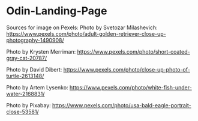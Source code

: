 # Odin-Landing-Page

Sources for image on Pexels:
Photo by Svetozar Milashevich: https://www.pexels.com/photo/adult-golden-retriever-close-up-photography-1490908/

Photo by Krysten Merriman: https://www.pexels.com/photo/short-coated-gray-cat-20787/

Photo by David Dibert: https://www.pexels.com/photo/close-up-photo-of-turtle-2613148/

Photo by Artem Lysenko: https://www.pexels.com/photo/white-fish-under-water-2168831/

Photo by Pixabay: https://www.pexels.com/photo/usa-bald-eagle-portrait-close-53581/
